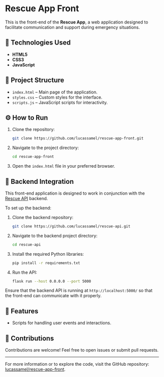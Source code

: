 
# Rescue App Front

This is the front-end of the **Rescue App**, a web application designed to facilitate communication and support during emergency situations.

## 🚀 Technologies Used

- **HTML5**
- **CSS3**
- **JavaScript**

## 📁 Project Structure

- `index.html` – Main page of the application.
- `styles.css` – Custom styles for the interface.
- `scripts.js` – JavaScript scripts for interactivity.

## ⚙️ How to Run

1. Clone the repository:

   ```bash
   git clone https://github.com/lucassamel/rescue-app-front.git
   ```

2. Navigate to the project directory:

   ```bash
   cd rescue-app-front
   ```

3. Open the `index.html` file in your preferred browser.

## 🔗 Backend Integration

This front-end application is designed to work in conjunction with the [Rescue API](https://github.com/lucassamel/rescue-api) backend.

To set up the backend:

1. Clone the backend repository:

   ```bash
   git clone https://github.com/lucassamel/rescue-api.git
   ```

2. Navigate to the backend project directory:

   ```bash
   cd rescue-api
   ```

3. Install the required Python libraries:

   ```bash
   pip install -r requirements.txt
   ```

4. Run the API:

   ```bash
   flask run --host 0.0.0.0 --port 5000
   ```

Ensure that the backend API is running at `http://localhost:5000/` so that the front-end can communicate with it properly.

## 📌 Features

- Scripts for handling user events and interactions.

## 🤝 Contributions

Contributions are welcome! Feel free to open issues or submit pull requests.

---

For more information or to explore the code, visit the GitHub repository: [lucassamel/rescue-app-front](https://github.com/lucassamel/rescue-app-front).
